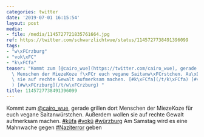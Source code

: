 ```yaml
---
categories: twitter
date: '2019-07-01 16:15:54'
layout: post
media:
- file: /media/1145727721835761664.jpg
ref: https://twitter.com/schwarzlichtwue/status/1145727738491396099
tags:
- "w\xFCrzburg"
- "vok\xFC"
- "k\xFCfa"
teaser: "Kommt zum [@cairo_wue](https://twitter.com/cairo_wue), gerade grillen dort\
  \ Menschen der MiezeKoze f\xFCr euch vegane Saitanw\xFCrstchen. Au\xDFerdem wollen\
  \ sie auf rechte Gewalt aufmerksam machen. [#k\xFCfa](/t/k\xFCfa) [#vok\xFC](/t/vok\xFC\
  ) [#w\xFCrzburg](/t/w\xFCrzburg) "
title: 1145727738491396099
---
```

Kommt zum [@cairo_wue](https://twitter.com/cairo_wue), gerade grillen dort Menschen der MiezeKoze für euch vegane Saitanwürstchen. Außerdem wollen sie auf rechte Gewalt aufmerksam machen. [#küfa](/t/küfa) [#vokü](/t/vokü) [#würzburg](/t/würzburg) 
Am Samstag wird es eine Mahnwache gegen [#Naziterror](/t/naziterror) geben